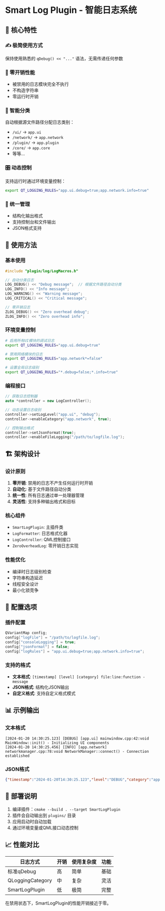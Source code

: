 # Smart Log Plugin - 智能日志系统

## 🎯 核心特性

### ✍️ 极简使用方式
保持使用熟悉的 `qDebug() << "..."` 语法，无需传递任何参数

### 🚀 零开销性能
- 被禁用的日志模块完全不执行
- 不构造字符串
- 零运行时开销

### 🧭 智能分类
自动根据源文件路径分配日志类别：
- `/ui/` → `app.ui`
- `/network/` → `app.network`
- `/plugin/` → `app.plugin`
- `/core/` → `app.core`
- 等等...

### 🎛️ 动态控制
支持运行时通过环境变量控制：
```bash
export QT_LOGGING_RULES="app.ui.debug=true;app.network.info=true"
```

### 📂 统一管理
- 结构化输出格式
- 支持控制台和文件输出
- JSON格式支持

## 📖 使用方法

### 基本使用
```cpp
#include "plugin/log/LogMacros.h"

// 自动分类日志
LOG_DEBUG() << "Debug message";  // 根据文件路径自动分类
LOG_INFO() << "Info message";
LOG_WARNING() << "Warning message";
LOG_CRITICAL() << "Critical message";

// 零开销日志
ZLOG_DEBUG() << "Zero overhead debug";
ZLOG_INFO() << "Zero overhead info";
```

### 环境变量控制
```bash
# 启用所有UI模块的调试日志
export QT_LOGGING_RULES="app.ui.debug=true"

# 禁用网络模块的日志
export QT_LOGGING_RULES="app.network*=false"

# 设置全局日志级别
export QT_LOGGING_RULES="*.debug=false;*.info=true"
```

### 编程接口
```cpp
// 获取日志控制器
auto *controller = new LogController();

// 动态设置日志级别
controller->setLogLevel("app.ui", "debug");
controller->enableCategory("app.network", true);

// 控制输出格式
controller->setJsonFormat(true);
controller->enableFileLogging("/path/to/logfile.log");
```

## 🏗️ 架构设计

### 设计原则
1. **零开销**: 禁用的日志不产生任何运行时开销
2. **自动化**: 基于文件路径自动分类
3. **统一性**: 所有日志通过单一处理器管理
4. **灵活性**: 支持多种输出格式和目标

### 核心组件
- `SmartLogPlugin`: 主插件类
- `LogFormatter`: 日志格式化器
- `LogController`: QML控制接口
- `ZeroOverheadLog`: 零开销日志实现

### 性能优化
- 编译时日志级别检查
- 字符串构造延迟
- 线程安全设计
- 最小化锁竞争

## 🔧 配置选项

### 插件配置
```cpp
QVariantMap config;
config["logFile"] = "/path/to/logfile.log";
config["consoleLogging"] = true;
config["jsonFormat"] = false;
config["logRules"] = "app.ui.debug=true;app.network.info=true";
```

### 支持的格式
- **文本格式**: `[timestamp] [level] [category] file:line:function - message`
- **JSON格式**: 结构化JSON输出
- **自定义格式**: 支持自定义格式模式

## 📊 示例输出

### 文本格式
```
[2024-01-20 14:30:25.123] [DEBUG] [app.ui] mainwindow.cpp:42:void MainWindow::init() - Initializing UI components
[2024-01-20 14:30:25.456] [INFO] [app.network] networkmanager.cpp:78:void NetworkManager::connect() - Connection established
```

### JSON格式
```json
{"timestamp":"2024-01-20T14:30:25.123","level":"DEBUG","category":"app.ui","file":"mainwindow.cpp","line":42,"function":"void MainWindow::init()","message":"Initializing UI components"}
```

## 🚀 部署说明

1. 编译插件：`cmake --build . --target SmartLogPlugin`
2. 插件会自动输出到 `plugins/` 目录
3. 应用启动时自动加载
4. 通过环境变量或QML接口动态控制

## 📈 性能对比

| 日志方式 | 开销 | 使用复杂度 | 功能 |
|---------|------|-----------|------|
| 标准qDebug | 高 | 简单 | 基础 |
| QLoggingCategory | 中 | 复杂 | 灵活 |
| SmartLogPlugin | 低 | 极简 | 完整 |

在禁用状态下，SmartLogPlugin的性能开销接近于零。